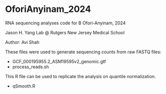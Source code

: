 # OforiAnyinam_2024

RNA sequencing analyses code for B Ofori-Anyinam, 2024

Jason H. Yang Lab @ Rutgers New Jersey Medical School

Author: Avi Shah

These files were used to generate sequencing counts from raw FASTQ files:
- GCF_000195955.2_ASM19595v2_genomic.gtf
- process_reads.sh

This R  file can be used to replicate the analysis on quantile normalization.
- qSmooth.R
